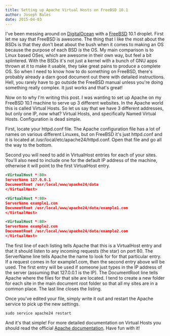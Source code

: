 ```yaml
---
title: Setting up Apache Virtual Hosts on FreeBSD 10.1
author: Joseph Bales
date: 2015-04-03
---
```

I've been messing around on <a title="The DigitalOcean website" href="http://digitalocean.com" target="_blank">DigitalOcean</a> with a <a title="FreeBSD website" href="http://freebsd.org" target="_blank">FreeBSD</a> 10.1 droplet. First let me say that FreeBSD is awesome. The thing that I like the most about the BSDs is that they don't beat about the bush when it comes to making an OS because the purpose of each BSD <em>is</em> the OS. My main comparison is to Linux based OSes, which are awesome in their own way, but feel a bit splintered. With the BSDs it's not just a kernel with a bunch of GNU apps thrown at it to make it usable, they take great pains to produce a complete OS. So when I need to know how to do something on FreeBSD, there's probably already a darn good document out there with detailed instructions. Hell, you rarely have to go outside the FreeBSD manual unless you're doing something really complex. It just works and that's great!

Now on to why I'm writing this post. I was wanting to set up Apache on my FreeBSD 10.1 machine to serve up 3 different websites. In the Apache world this is called Virtual Hosts. So let us say that we have 3 different addresses, but only one IP, now what? Virtual Hosts, and specifically Named Virtual Hosts. Configuration is dead simple.

First, locate your httpd.conf file. The Apache configuration file has a lot of names on various different Linuxes, but on FreeBSD it's just httpd.conf and it is located at /usr/local/etc/apache24/httpd.conf. Open that file and go all the way to the bottom.

Second you will need to add in VirtualHost entries for each of your sites. You'll also need to include one for the default IP address of the machine, otherwise it will point to the first VirtualHost entry.

```xml
<VirtualHost *:80>
ServerName 127.0.0.1
DocumentRoot /usr/local/www/apache24/data
</VirtualHost>
```

```xml
<VirtualHost *:80>
ServerName example1.com
DocumentRoot /usr/local/www/apache24/data/example1.com
</VirtualHost>
```

```xml
<VirtualHost *:80>
ServerName example2.com
DocumentRoot /usr/local/www/apache24/data/example2.com
</VirtualHost>
```

The first line of each listing tells Apache that this is a VirtualHost entry and that it should listen to any incoming requests (the star) on port 80. The ServerName line tells Apache the name to look for for that particular entry. If a request comes in for example1.com, then the second entry above will be used. The first entry will be used if someone just types in the IP address of the server (assuming that 127.0.0.1 is the IP). The DocumentRoot line tells Apache where the files for that site are located. I tend to create a new folder for each site in the main document root folder so that all my sites are in a common place. The last line closes the listing.

Once you've edited your file, simply write it out and restart the Apache service to pick up the new settings.

```
sudo service apache24 restart
```

And it's that simple! For more detailed documentation on Virtual Hosts you should read the official <a title="Apache Virtual Hosts documentation link" href="http://httpd.apache.org/docs/2.4/vhosts/" target="_blank">Apache documentation</a>. Have fun with it!
